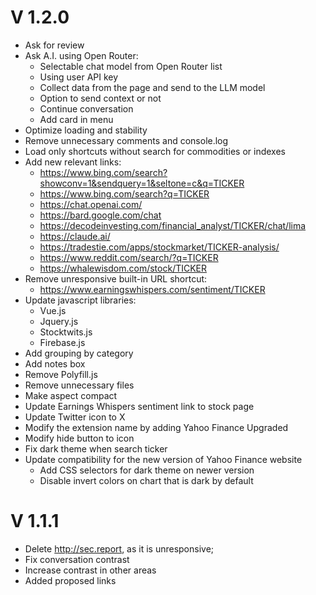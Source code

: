# V 1.2.0

- Ask for review
- Ask A.I. using Open Router:
  - Selectable chat model from Open Router list
  - Using user API key
  - Collect data from the page and send to the LLM model
  - Option to send context or not
  - Continue conversation
  - Add card in menu
- Optimize loading and stability
- Remove unnecessary comments and console.log
- Load only shortcuts without search for commodities or indexes
- Add new relevant links:
  - https://www.bing.com/search?showconv=1&sendquery=1&seltone=c&q=TICKER
  - https://www.bing.com/search?q=TICKER
  - https://chat.openai.com/
  - https://bard.google.com/chat
  - https://decodeinvesting.com/financial_analyst/TICKER/chat/lima
  - https://claude.ai/
  - https://tradestie.com/apps/stockmarket/TICKER-analysis/
  - https://www.reddit.com/search/?q=TICKER
  - https://whalewisdom.com/stock/TICKER
- Remove unresponsive built-in URL shortcut:
  - https://www.earningswhispers.com/sentiment/TICKER
- Update javascript libraries:
  - Vue.js
  - Jquery.js
  - Stocktwits.js
  - Firebase.js
- Add grouping by category
- Add notes box
- Remove Polyfill.js
- Remove unnecessary files
- Make aspect compact
- Update Earnings Whispers sentiment link to stock page
- Update Twitter icon to X
- Modify the extension name by adding Yahoo Finance Upgraded
- Modify hide button to icon
- Fix dark theme when search ticker
- Update compatibility for the new version of Yahoo Finance website
  - Add CSS selectors for dark theme on newer version
  - Disable invert colors on chart that is dark by default

# V 1.1.1

- Delete http://sec.report, as it is unresponsive;
- Fix conversation contrast
- Increase contrast in other areas
- Added proposed links